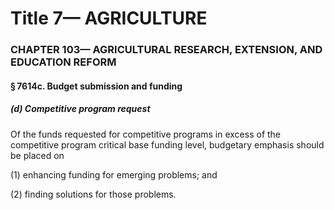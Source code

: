 
# Title 7— AGRICULTURE
### CHAPTER 103— AGRICULTURAL RESEARCH, EXTENSION, AND EDUCATION REFORM
#### § 7614c. Budget submission and funding
##### (d) Competitive program request

Of the funds requested for competitive programs in excess of the competitive program critical base funding level, budgetary emphasis should be placed on

(1) enhancing funding for emerging problems; and

(2) finding solutions for those problems.
